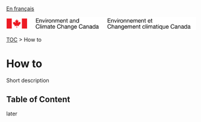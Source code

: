 [En français](readme_fr.md)

![ECCC logo](../img_eccc-logo.png)

[TOC](../readme.md) > How to


How to
========

Short description

Table of Content
----------------

later